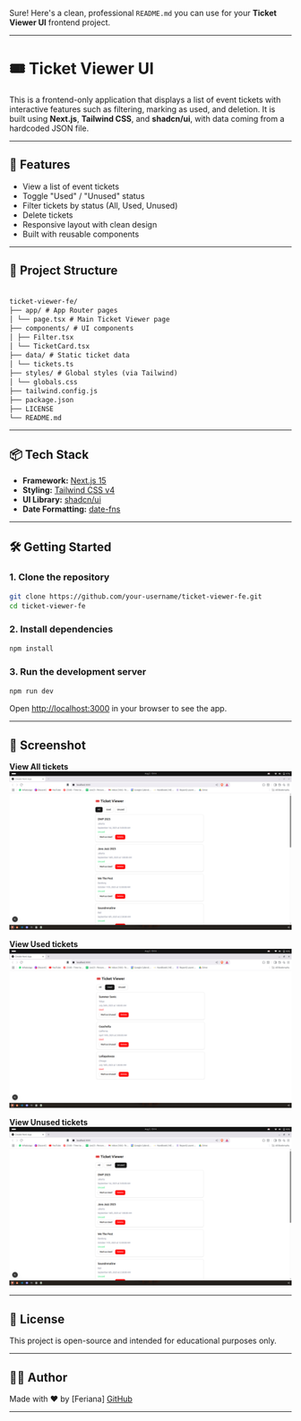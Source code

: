 Sure! Here's a clean, professional `README.md` you can use for your **Ticket Viewer UI** frontend project.

---

# 🎟️ Ticket Viewer UI

This is a frontend-only application that displays a list of event tickets with interactive features such as filtering, marking as used, and deletion. It is built using **Next.js**, **Tailwind CSS**, and **shadcn/ui**, with data coming from a hardcoded JSON file.

---

## 🚀 Features

- View a list of event tickets
- Toggle "Used" / "Unused" status
- Filter tickets by status (All, Used, Unused)
- Delete tickets
- Responsive layout with clean design
- Built with reusable components

---

## 📁 Project Structure

```

ticket-viewer-fe/
├── app/ # App Router pages
│ └── page.tsx # Main Ticket Viewer page
├── components/ # UI components
│ ├── Filter.tsx
│ └── TicketCard.tsx
├── data/ # Static ticket data
│ └── tickets.ts
├── styles/ # Global styles (via Tailwind)
│ └── globals.css
├── tailwind.config.js
├── package.json
├── LICENSE
└── README.md

```

---

## 📦 Tech Stack

- **Framework:** [Next.js 15](https://nextjs.org/)
- **Styling:** [Tailwind CSS v4](https://tailwindcss.com/)
- **UI Library:** [shadcn/ui](https://ui.shadcn.com/)
- **Date Formatting:** [date-fns](https://date-fns.org/)

---

## 🛠️ Getting Started

### 1. Clone the repository

```bash
git clone https://github.com/your-username/ticket-viewer-fe.git
cd ticket-viewer-fe
```

### 2. Install dependencies

```bash
npm install
```

### 3. Run the development server

```bash
npm run dev
```

Open [http://localhost:3000](http://localhost:3000) in your browser to see the app.

---

## 📸 Screenshot

**View All tickets**
![Ticket Viewer UI Screenshot](/public/ticket-view-all.png)

**View Used tickets**
![Ticket Viewer UI Screenshot](/public/ticket-view-used.png)

**View Unused tickets**
![Ticket Viewer UI Screenshot](/public/ticket-view-unused.png)

---

## 📄 License

This project is open-source and intended for educational purposes only.

---

## 🙋‍♀️ Author

Made with ❤️ by \[Feriana]
[GitHub](https://github.com/ferianai)

---
